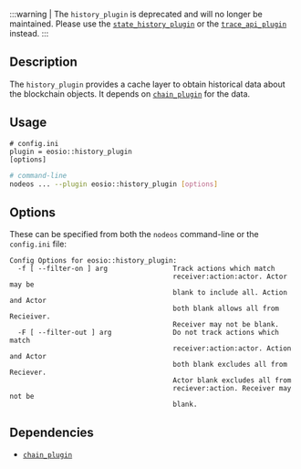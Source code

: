 :::warning
| The `history_plugin` is deprecated and will no longer be maintained. Please use the [`state_history_plugin`](state-history-plugin.md) or the [`trace_api_plugin`](trace-api-plugin.md) instead.
:::
## Description

The `history_plugin` provides a cache layer to obtain historical data about the blockchain objects. It depends on [`chain_plugin`](chain-plugin.md) for the data.

## Usage

```console
# config.ini
plugin = eosio::history_plugin
[options]
```
```sh
# command-line
nodeos ... --plugin eosio::history_plugin [options]
```

## Options

These can be specified from both the `nodeos` command-line or the `config.ini` file:

```console
Config Options for eosio::history_plugin:
  -f [ --filter-on ] arg                Track actions which match 
                                        receiver:action:actor. Actor may be 
                                        blank to include all. Action and Actor 
                                        both blank allows all from Recieiver. 
                                        Receiver may not be blank.
  -F [ --filter-out ] arg               Do not track actions which match 
                                        receiver:action:actor. Action and Actor
                                        both blank excludes all from Reciever. 
                                        Actor blank excludes all from 
                                        reciever:action. Receiver may not be 
                                        blank.
```

## Dependencies

* [`chain_plugin`](chain-plugin.md)
